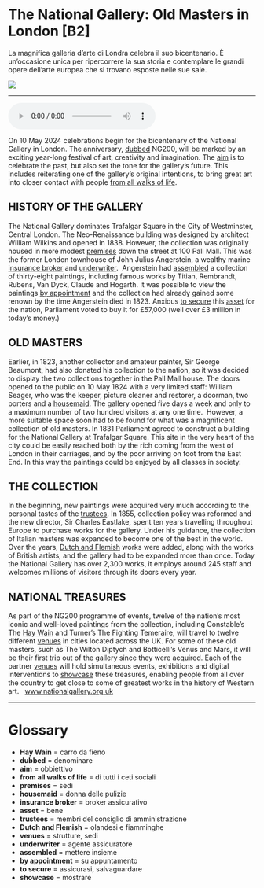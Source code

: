 # The National Gallery: Old Masters in London   [B2]

La magnifica galleria d’arte di Londra celebra il suo bicentenario. È un’occasione unica per ripercorrere la sua storia e contemplare le grandi opere dell’arte europea che si trovano esposte nelle sue sale.

![](The%20National%20Gallery%20Old%20Masters%20in%20London.jpg)

--------------

<div>
<audio controls autoplay>
    <source src="https:/raw.githubusercontent.com/dartie/speakup/main/2024-05/The%20National%20Gallery%20Old%20Masters%20in%20London.mp3" type="audio/mpeg">
</audio>
</div>


On 10 May 2024 celebrations begin for the bicentenary of the National Gallery in London. The anniversary, [dubbed](## "denominare") NG200, will be marked by an exciting year-long festival of art, creativity and imagination. The [aim](## "obbiettivo") is to celebrate the past, but also set the tone for the gallery’s future. This includes reiterating one of the gallery’s original intentions, to bring great art into closer contact with people [from all walks of life](## "di tutti i ceti sociali").

## HISTORY OF THE GALLERY
The National Gallery dominates Trafalgar Square in the City of Westminster, Central London. The Neo-Renaissance building was designed by architect William Wilkins and opened in 1838. However, the collection was originally housed in more modest [premises](## "sedi") down the street at 100 Pall Mall. This was the former London townhouse of John Julius Angerstein, a wealthy marine [insurance broker](## "broker assicurativo") and [underwriter](## "agente assicuratore"). 
Angerstein had [assembled](## "mettere insieme") a collection of thirty-eight paintings, including famous works by Titian, Rembrandt, Rubens, Van Dyck, Claude and Hogarth. It was possible to view the paintings [by appointment](## "su appuntamento") and the collection had already gained some renown by the time Angerstein died in 1823. Anxious [to secure](## "assicurasi, salvaguardare") this [asset](## "bene") for the nation, Parliament voted to buy it for £57,000 (well over £3 million in today’s money.) 

## OLD MASTERS 
Earlier, in 1823, another collector and amateur painter, Sir George Beaumont, had also donated his collection to the nation, so it was decided to display the two collections together in the Pall Mall house. The doors opened to the public on 10 May 1824 with a very limited staff: William Seager, who was the keeper, picture cleaner and restorer, a doorman, two porters and a [housemaid](## "donna delle pulizie"). The gallery opened five days a week and only to a maximum number of two hundred visitors at any one time. 
However, a more suitable space soon had to be found for what was a magnificent collection of old masters. In 1831 Parliament agreed to construct a building for the National Gallery at Trafalgar Square. This site in the very heart of the city could be easily reached both by the rich coming from the west of London in their carriages, and by the poor arriving on foot from the East End. In this way the paintings could be enjoyed by all classes in society.

## THE COLLECTION
In the beginning, new paintings were acquired very much according to the personal tastes of the [trustees](## "membri del consiglio di amministrazione"). In 1855, collection policy was reformed and the new director, Sir Charles Eastlake, spent ten years travelling throughout Europe to purchase works for the gallery. Under his guidance, the collection of Italian masters was expanded to become one of the best in the world. Over the years, [Dutch and Flemish](## "olandesi e fiamminghe") works were added, along with the works of British artists, and the gallery had to be expanded more than once. Today the National Gallery has over 2,300 works, it employs around 245 staff and welcomes millions of visitors through its doors every year.

## NATIONAL TREASURES
As part of the NG200 programme of events, twelve of the nation’s most iconic and well-loved paintings from the collection, including Constable’s The [Hay Wain](## "carro da fieno") and Turner’s The Fighting Temeraire, will travel to twelve different [venues](## "strutture, sedi") in cities located across the UK. For some of these old masters, such as The Wilton Diptych and Botticelli’s Venus and Mars, it will be their first trip out of the gallery since they were acquired. Each of the partner [venues](## "strutture, sedi") will hold simultaneous events, exhibitions and digital interventions to [showcase](## "mostrare") these treasures, enabling people from all over the country to get close to some of greatest works in the history of Western art.  
www.nationalgallery.org.uk

--------------

<div style = "display:block; clear:both; page-break-after:always;"></div>

# Glossary
* **Hay Wain** = carro da fieno
* **dubbed** = denominare
* **aim** = obbiettivo
* **from all walks of life** = di tutti i ceti sociali
* **premises** = sedi
* **housemaid** = donna delle pulizie
* **insurance broker** = broker assicurativo
* **asset** = bene
* **trustees** = membri del consiglio di amministrazione
* **Dutch and Flemish** = olandesi e fiamminghe
* **venues** = strutture, sedi
* **underwriter** = agente assicuratore
* **assembled** = mettere insieme
* **by appointment** = su appuntamento
* **to secure** = assicurasi, salvaguardare
* **showcase** = mostrare
